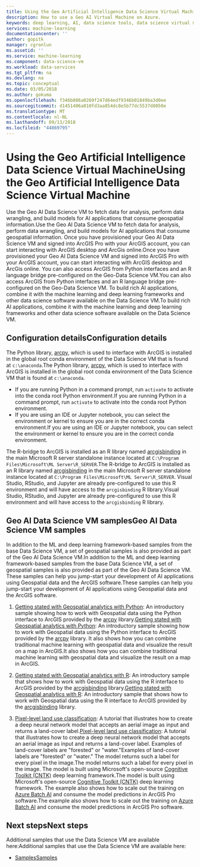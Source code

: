 ```yaml
---
title: Using the Geo Artificial Intelligence Data Science Virtual Machine  - Azure | Microsoft Docs
description: How to use a Geo AI Virtual Machine on Azure.
keywords: deep learning, AI, data science tools, data science virtual machine, Geospatial analytics
services: machine-learning
documentationcenter: ''
author: gopitk
manager: cgronlun
ms.assetid: ''
ms.service: machine-learning
ms.component: data-science-vm
ms.workload: data-services
ms.tgt_pltfrm: na
ms.devlang: na
ms.topic: conceptual
ms.date: 03/05/2018
ms.author: gokuma
ms.openlocfilehash: f346b086a0269f247d64edf9346b01849ba3d0ee
ms.sourcegitcommit: d1451406a010fd3aa854dc8e5b77dc5537d8050e
ms.translationtype: MT
ms.contentlocale: nl-NL
ms.lasthandoff: 09/13/2018
ms.locfileid: "44869795"
---
```

# <a name="using-the-geo-artificial-intelligence-data-science-virtual-machine"></a><span data-ttu-id="7db34-104">Using the Geo Artificial Intelligence Data Science Virtual Machine</span><span class="sxs-lookup"><span data-stu-id="7db34-104">Using the Geo Artificial Intelligence Data Science Virtual Machine</span></span>

<span data-ttu-id="7db34-105">Use the Geo AI Data Science VM to fetch data for analysis, perform data wrangling, and build models for AI applications that consume geospatial information.</span><span class="sxs-lookup"><span data-stu-id="7db34-105">Use the Geo AI Data Science VM to fetch data for analysis, perform data wrangling, and build models for AI applications that consume geospatial information.</span></span> <span data-ttu-id="7db34-106">Once you have provisioned your Geo AI Data Science VM and signed into ArcGIS Pro with your ArcGIS account, you can start interacting with ArcGIS desktop and ArcGis online.</span><span class="sxs-lookup"><span data-stu-id="7db34-106">Once you have provisioned your Geo AI Data Science VM and signed into ArcGIS Pro with your ArcGIS account, you can start interacting with ArcGIS desktop and ArcGis online.</span></span> <span data-ttu-id="7db34-107">You can also access ArcGIS from Python interfaces and an R language bridge pre-configured on the Geo-Data Science VM.</span><span class="sxs-lookup"><span data-stu-id="7db34-107">You can also access ArcGIS from Python interfaces and an R language bridge pre-configured on the Geo-Data Science VM.</span></span> <span data-ttu-id="7db34-108">To build rich AI applications, combine it with the machine learning and deep learning frameworks and other data science software available on the Data Science VM.</span><span class="sxs-lookup"><span data-stu-id="7db34-108">To build rich AI applications, combine it with the machine learning and deep learning frameworks and other data science software available on the Data Science VM.</span></span>  


## <a name="configuration-details"></a><span data-ttu-id="7db34-109">Configuration details</span><span class="sxs-lookup"><span data-stu-id="7db34-109">Configuration details</span></span>

<span data-ttu-id="7db34-110">The Python library, [arcpy](http://pro.arcgis.com/en/pro-app/arcpy/main/arcgis-pro-arcpy-reference.htm), which is used to interface with ArcGIS is installed in the global root conda environment of the Data Science VM that is found at ```c:\anaconda```.</span><span class="sxs-lookup"><span data-stu-id="7db34-110">The Python library, [arcpy](http://pro.arcgis.com/en/pro-app/arcpy/main/arcgis-pro-arcpy-reference.htm), which is used to interface with ArcGIS is installed in the global root conda environment of the Data Science VM that is found at ```c:\anaconda```.</span></span> 

- <span data-ttu-id="7db34-111">If you are running Python in a command prompt, run ```activate``` to activate into the conda root Python environment.</span><span class="sxs-lookup"><span data-stu-id="7db34-111">If you are running Python in a command prompt, run ```activate``` to activate into the conda root Python environment.</span></span> 
- <span data-ttu-id="7db34-112">If you are using an IDE or Jupyter notebook, you can select the environment or kernel to ensure you are in the correct conda environment.</span><span class="sxs-lookup"><span data-stu-id="7db34-112">If you are using an IDE or Jupyter notebook, you can select the environment or kernel to ensure you are in the correct conda environment.</span></span> 

<span data-ttu-id="7db34-113">The R-bridge to ArcGIS is installed as an R library named [arcgisbinding](https://github.com/R-ArcGIS/r-bridge) in the main Microsoft R server standalone instance located at ```C:\Program Files\Microsoft\ML Server\R_SERVER```.</span><span class="sxs-lookup"><span data-stu-id="7db34-113">The R-bridge to ArcGIS is installed as an R library named [arcgisbinding](https://github.com/R-ArcGIS/r-bridge) in the main Microsoft R server standalone instance located at ```C:\Program Files\Microsoft\ML Server\R_SERVER```.</span></span> <span data-ttu-id="7db34-114">Visual Studio, RStudio, and Jupyter are already pre-configured to use this R environment and will have access to the ```arcgisbinding``` R library.</span><span class="sxs-lookup"><span data-stu-id="7db34-114">Visual Studio, RStudio, and Jupyter are already pre-configured to use this R environment and will have access to the ```arcgisbinding``` R library.</span></span> 


## <a name="geo-ai-data-science-vm-samples"></a><span data-ttu-id="7db34-115">Geo AI Data Science VM samples</span><span class="sxs-lookup"><span data-stu-id="7db34-115">Geo AI Data Science VM samples</span></span>

<span data-ttu-id="7db34-116">In addition to the ML and deep learning framework-based samples from the base Data Science VM, a set of geospatial samples is also provided as part of the Geo AI Data Science VM.</span><span class="sxs-lookup"><span data-stu-id="7db34-116">In addition to the ML and deep learning framework-based samples from the base Data Science VM, a set of geospatial samples is also provided as part of the Geo AI Data Science VM.</span></span> <span data-ttu-id="7db34-117">These samples can help you jump-start your development of AI applications using Geospatial data and the ArcGIS software.</span><span class="sxs-lookup"><span data-stu-id="7db34-117">These samples can help you jump-start your development of AI applications using Geospatial data and the ArcGIS software.</span></span> 


1. <span data-ttu-id="7db34-118">[Getting stated with Geospatial analytics with Python](https://github.com/Azure/DataScienceVM/blob/master/Notebooks/ArcGIS/Python%20walkthrough%20ArcGIS%20Data%20analysis%20and%20ML.ipynb): An introductory sample showing how to work with Geospatial data using the Python interface to ArcGIS provided by the [arcpy](http://pro.arcgis.com/en/pro-app/arcpy/main/arcgis-pro-arcpy-reference.htm) library.</span><span class="sxs-lookup"><span data-stu-id="7db34-118">[Getting stated with Geospatial analytics with Python](https://github.com/Azure/DataScienceVM/blob/master/Notebooks/ArcGIS/Python%20walkthrough%20ArcGIS%20Data%20analysis%20and%20ML.ipynb): An introductory sample showing how to work with Geospatial data using the Python interface to ArcGIS provided by the [arcpy](http://pro.arcgis.com/en/pro-app/arcpy/main/arcgis-pro-arcpy-reference.htm) library.</span></span> <span data-ttu-id="7db34-119">It also shows how you can combine traditional machine learning with geospatial data and visualize the result on a map in ArcGIS.</span><span class="sxs-lookup"><span data-stu-id="7db34-119">It also shows how you can combine traditional machine learning with geospatial data and visualize the result on a map in ArcGIS.</span></span> 

2. <span data-ttu-id="7db34-120">[Getting stated with Geospatial analytics with R](https://github.com/Azure/DataScienceVM/blob/master/Notebooks/ArcGIS/R%20walkthrough%20ArcGIS%20Data%20analysis%20and%20ML.ipynb): An introductory sample that shows how to work with Geospatial data using the R interface to ArcGIS provided by the [arcgisbinding](https://github.com/R-ArcGIS/r-bridge) library.</span><span class="sxs-lookup"><span data-stu-id="7db34-120">[Getting stated with Geospatial analytics with R](https://github.com/Azure/DataScienceVM/blob/master/Notebooks/ArcGIS/R%20walkthrough%20ArcGIS%20Data%20analysis%20and%20ML.ipynb): An introductory sample that shows how to work with Geospatial data using the R interface to ArcGIS provided by the [arcgisbinding](https://github.com/R-ArcGIS/r-bridge) library.</span></span> 

3. <span data-ttu-id="7db34-121">[Pixel-level land use classification](https://github.com/Azure/pixel_level_land_classification): A tutorial that illustrates how to create a deep neural network model that accepts an aerial image as input and returns a land-cover label.</span><span class="sxs-lookup"><span data-stu-id="7db34-121">[Pixel-level land use classification](https://github.com/Azure/pixel_level_land_classification): A tutorial that illustrates how to create a deep neural network model that accepts an aerial image as input and returns a land-cover label.</span></span> <span data-ttu-id="7db34-122">Examples of land-cover labels are "forested" or "water."</span><span class="sxs-lookup"><span data-stu-id="7db34-122">Examples of land-cover labels are "forested" or "water."</span></span> <span data-ttu-id="7db34-123">The model returns such a label for every pixel in the image.</span><span class="sxs-lookup"><span data-stu-id="7db34-123">The model returns such a label for every pixel in the image.</span></span> <span data-ttu-id="7db34-124">The model is built using Microsoft's open-source [Cognitive Toolkit (CNTK)](https://www.microsoft.com/en-us/cognitive-toolkit/) deep learning framework.</span><span class="sxs-lookup"><span data-stu-id="7db34-124">The model is built using Microsoft's open-source [Cognitive Toolkit (CNTK)](https://www.microsoft.com/en-us/cognitive-toolkit/) deep learning framework.</span></span> <span data-ttu-id="7db34-125">The example also shows how to scale out the training on [Azure Batch AI](https://docs.microsoft.com/azure/batch-ai/) and consume the model predictions in ArcGIS Pro software.</span><span class="sxs-lookup"><span data-stu-id="7db34-125">The example also shows how to scale out the training on [Azure Batch AI](https://docs.microsoft.com/azure/batch-ai/) and consume the model predictions in ArcGIS Pro software.</span></span> 


## <a name="next-steps"></a><span data-ttu-id="7db34-126">Next steps</span><span class="sxs-lookup"><span data-stu-id="7db34-126">Next steps</span></span>

<span data-ttu-id="7db34-127">Additional samples that use the Data Science VM are available here:</span><span class="sxs-lookup"><span data-stu-id="7db34-127">Additional samples that use the Data Science VM are available here:</span></span>

* [<span data-ttu-id="7db34-128">Samples</span><span class="sxs-lookup"><span data-stu-id="7db34-128">Samples</span></span>](dsvm-samples-and-walkthroughs.md)

